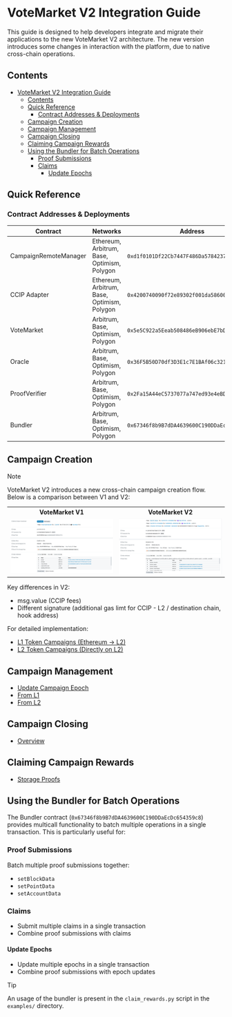 # VoteMarket V2 Integration Guide

This guide is designed to help developers integrate and migrate their applications to the new VoteMarket V2 architecture. The new version introduces some changes in interaction with the platform, due to native cross-chain operations.

## Contents

- [VoteMarket V2 Integration Guide](#votemarket-v2-integration-guide)
  - [Contents](#contents)
  - [Quick Reference](#quick-reference)
    - [Contract Addresses \& Deployments](#contract-addresses--deployments)
  - [Campaign Creation](#campaign-creation)
  - [Campaign Management](#campaign-management)
  - [Campaign Closing](#campaign-closing)
  - [Claiming Campaign Rewards](#claiming-campaign-rewards)
  - [Using the Bundler for Batch Operations](#using-the-bundler-for-batch-operations)
    - [Proof Submissions](#proof-submissions)
    - [Claims](#claims)
      - [Update Epochs](#update-epochs)

## Quick Reference

### Contract Addresses & Deployments

| Contract              | Networks                                    | Address                                    |
|----------------------|---------------------------------------------|--------------------------------------------|
| CampaignRemoteManager| Ethereum, Arbitrum, Base, Optimism, Polygon | `0xd1f0101Df22Cb7447F486Da5784237AB7a55eB4e` |
| CCIP Adapter         | Ethereum, Arbitrum, Base, Optimism, Polygon | `0x4200740090f72e89302f001da5860000007d7ea7` |
| VoteMarket           | Arbitrum, Base, Optimism, Polygon          | `0x5e5C922a5Eeab508486eB906ebE7bDFFB05D81e5` |
| Oracle               | Arbitrum, Base, Optimism, Polygon          | `0x36F5B50D70df3D3E1c7E1BAf06c32119408Ef7D8` |
| ProofVerifier        | Arbitrum, Base, Optimism, Polygon          | `0x2Fa15A44eC5737077a747ed93e4eBD5b4960a465` |
| Bundler              | Arbitrum, Base, Optimism, Polygon          | `0x67346f8b9B7dDA4639600C190DDaEcDc654359c8` |

## Campaign Creation

> [!NOTE]
> VoteMarket V2 introduces a new cross-chain campaign creation flow. Below is a comparison between V1 and V2:

<table>
<tr>
<th>VoteMarket V1</th>
<th>VoteMarket V2</th>
</tr>
<tr>
<td>
<img src="assets/votemarket_v1_creation.png" alt="VoteMarket V1 Campaign Creation" width="400"/>
</td>
<td>
<img src="assets/votemarket_v2_creation.png" alt="VoteMarket V2 Campaign Creation" width="400"/>
</td>
</tr>
</table>

Key differences in V2:
- msg.value (CCIP fees)
- Different signature (additional gas limt for CCIP - L2 / destination chain, hook address)

For detailed implementation:
- [L1 Token Campaigns (Ethereum → L2)](guides/campaign_creation.md#l1-token-campaigns-ethereum)
- [L2 Token Campaigns (Directly on L2)](guides/campaign_creation.md#l2-token-campaigns-native-l2)

## Campaign Management

- [Update Campaign Epoch](guides/campaign_management.md#update-campaign-epoch)
- [From L1](guides/campaign_management.md#from-l1)
- [From L2](guides/campaign_management.md#from-l2)

## Campaign Closing

- [Overview](guides/campaign_closing.md#campaign-closing)

## Claiming Campaign Rewards

- [Storage Proofs](guides/claiming_rewards.md#storage-proofs)

## Using the Bundler for Batch Operations

The Bundler contract (`0x67346f8b9B7dDA4639600C190DDaEcDc654359c8`) provides multicall functionality to batch multiple operations in a single transaction. This is particularly useful for:

### Proof Submissions
Batch multiple proof submissions together:
- `setBlockData`
- `setPointData`
- `setAccountData`

### Claims
- Submit multiple claims in a single transaction
- Combine proof submissions with claims

#### Update Epochs
- Update multiple epochs in a single transaction
- Combine proof submissions with epoch updates

> [!TIP]
> An usage of the bundler is present in the `claim_rewards.py` script in the `examples/` directory.